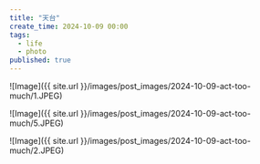 ```yaml
---
title: "天台"
create_time: 2024-10-09 00:00
tags:
  - life
  - photo
published: true
---
```


![Image]({{ site.url }}/images/post_images/2024-10-09-act-too-much/1.JPEG)

![Image]({{ site.url }}/images/post_images/2024-10-09-act-too-much/5.JPEG)

![Image]({{ site.url }}/images/post_images/2024-10-09-act-too-much/2.JPEG)



